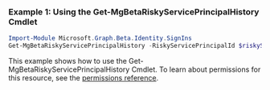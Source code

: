### Example 1: Using the Get-MgBetaRiskyServicePrincipalHistory Cmdlet
```powershell
Import-Module Microsoft.Graph.Beta.Identity.SignIns
Get-MgBetaRiskyServicePrincipalHistory -RiskyServicePrincipalId $riskyServicePrincipalId
```
This example shows how to use the Get-MgBetaRiskyServicePrincipalHistory Cmdlet.
To learn about permissions for this resource, see the [permissions reference](/graph/permissions-reference).
